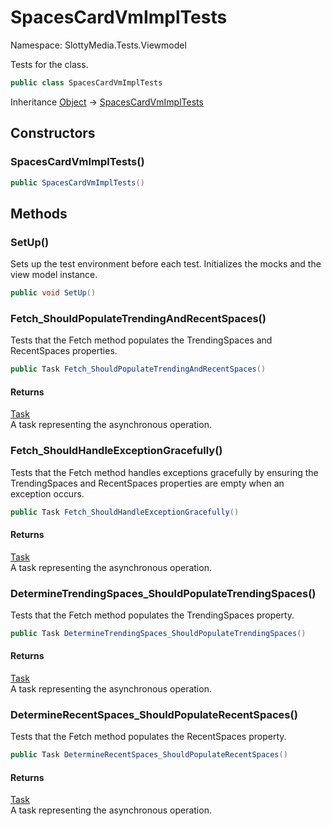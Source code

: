 # SpacesCardVmImplTests

Namespace: SlottyMedia.Tests.Viewmodel

Tests for the  class.

```csharp
public class SpacesCardVmImplTests
```

Inheritance [Object](https://docs.microsoft.com/en-us/dotnet/api/system.object) → [SpacesCardVmImplTests](./slottymedia.tests.viewmodel.spacescardvmimpltests.md)

## Constructors

### **SpacesCardVmImplTests()**

```csharp
public SpacesCardVmImplTests()
```

## Methods

### **SetUp()**

Sets up the test environment before each test.
 Initializes the mocks and the view model instance.

```csharp
public void SetUp()
```

### **Fetch_ShouldPopulateTrendingAndRecentSpaces()**

Tests that the Fetch method populates the TrendingSpaces and RecentSpaces properties.

```csharp
public Task Fetch_ShouldPopulateTrendingAndRecentSpaces()
```

#### Returns

[Task](https://docs.microsoft.com/en-us/dotnet/api/system.threading.tasks.task)<br>
A task representing the asynchronous operation.

### **Fetch_ShouldHandleExceptionGracefully()**

Tests that the Fetch method handles exceptions gracefully by ensuring
 the TrendingSpaces and RecentSpaces properties are empty when an exception occurs.

```csharp
public Task Fetch_ShouldHandleExceptionGracefully()
```

#### Returns

[Task](https://docs.microsoft.com/en-us/dotnet/api/system.threading.tasks.task)<br>
A task representing the asynchronous operation.

### **DetermineTrendingSpaces_ShouldPopulateTrendingSpaces()**

Tests that the Fetch method populates the TrendingSpaces property.

```csharp
public Task DetermineTrendingSpaces_ShouldPopulateTrendingSpaces()
```

#### Returns

[Task](https://docs.microsoft.com/en-us/dotnet/api/system.threading.tasks.task)<br>
A task representing the asynchronous operation.

### **DetermineRecentSpaces_ShouldPopulateRecentSpaces()**

Tests that the Fetch method populates the RecentSpaces property.

```csharp
public Task DetermineRecentSpaces_ShouldPopulateRecentSpaces()
```

#### Returns

[Task](https://docs.microsoft.com/en-us/dotnet/api/system.threading.tasks.task)<br>
A task representing the asynchronous operation.
